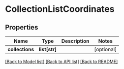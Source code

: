 # CollectionListCoordinates

## Properties
Name | Type | Description | Notes
------------ | ------------- | ------------- | -------------
**collections** | **list[str]** |  | [optional] 

[[Back to Model list]](../README.md#documentation-for-models) [[Back to API list]](../README.md#documentation-for-api-endpoints) [[Back to README]](../README.md)


